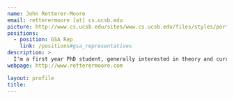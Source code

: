 ```yaml
---
name: John Retterer-Moore
email: retterermoore [at] cs.ucsb.edu
picture: http://www.cs.ucsb.edu/sites/www.cs.ucsb.edu/files/styles/portrait-full/public/images/graduate/Retterer-Moore_John.JPG?itok=oXlNiAWH&c=08fbd2266644d36fe5ecf2d1d8ba0763
positions:
  - position: GSA Rep
    link: /positions#gsa_representatives
description: >
  I'm a first year PhD student, generally interested in theory and currently working on cryptography.
webpage: http://www.retterermoore.com

layout: profile
title: 
---
```

